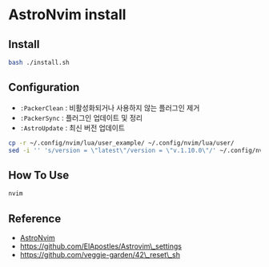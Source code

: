 # AstroNvim install

## Install
```sh
bash ./install.sh
```

## Configuration
- `:PackerClean` : 비활성화되거나 사용하지 않는 플러그인 제거
- `:PackerSync` : 플러그인 업데이트 및 정리
- `:AstroUpdate` : 최신 버전 업데이트
```sh
cp -r ~/.config/nvim/lua/user_example/ ~/.config/nvim/lua/user/
sed -i '' 's/version = \"latest\"/version = \"v.1.10.0\"/' ~/.config/nvim/lua/user/init.lua
```

## How To Use
```sh
nvim
```


## Reference
- [AstroNvim](https://astronvim.github.io/)
- https://github.com/ElApostles/Astrovim\_settings
- https://github.com/veggie-garden/42\_reset\_sh
